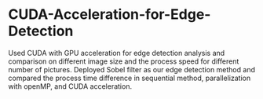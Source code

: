 # CUDA-Acceleration-for-Edge-Detection

Used CUDA with GPU acceleration for edge detection analysis and comparison on different image size and the process speed for different number of pictures.
Deployed Sobel filter as our edge detection method and compared the process time difference in sequential method, parallelization with openMP, and CUDA acceleration.
